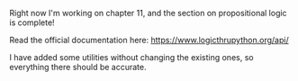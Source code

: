 Right now I'm working on chapter 11, and the section on propositional logic is complete!

Read the official documentation here: https://www.logicthrupython.org/api/

I have added some utilities without changing the existing ones, so everything there should be accurate.
